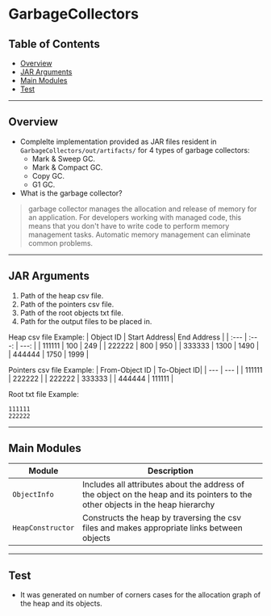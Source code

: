 # GarbageCollectors
## Table of Contents
- [Overview](#Overview)
- [JAR Arguments](#JAR-Arguments)
- [Main Modules](#Main-Modules)
- [Test](#Test)
---
## Overview
+ Complelte implementation provided as JAR files resident in `GarbageCollectors/out/artifacts/` for 4 types of garbage collectors:
  - Mark & Sweep GC.
  - Mark & Compact GC.
  - Copy GC.
  - G1 GC.
+ What is the garbage collector?
>garbage collector manages the allocation and release of memory for an application. For developers working with managed code, this means that you don't have to write code to perform memory management tasks. Automatic memory management can eliminate common problems.
---
## JAR Arguments

1. Path of the heap csv file.
1. Path of the pointers csv file.
1. Path of the root objects txt file.
1. Path for the output files to be placed in.

Heap csv file Example:
| Object ID | Start Address| End Address |
| :---         |     :---:      |          ---: |
| 111111   | 100     | 249    |
| 222222     | 800       | 950      |
| 333333     | 1300       | 1490      |
| 444444     | 1750       | 1999      |

Pointers csv file Example:
| From-Object ID | To-Object ID|
| ---         |     ---     |
| 111111   | 222222     |
| 222222     | 333333     |
| 444444     | 111111       |

Root txt file Example:
```
111111
222222
```

---
## Main Modules
| Module | Description |
| --- | --- |
| `ObjectInfo` | Includes all attributes about the address of the object on the heap and its pointers to the other objects in the heap hierarchy |
| `HeapConstructor` | Constructs the heap by traversing the csv files and makes appropriate links between objects |
---
## Test
+ It was generated on number of corners cases for the allocation graph of the heap and its objects.
